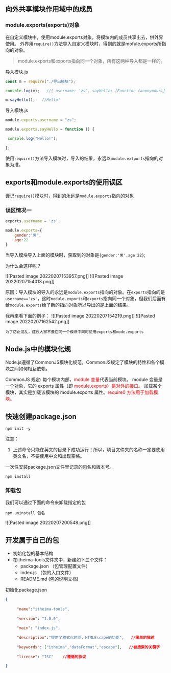  ## 向外共享模块作用域中的成员

### module.exports(exports)对象
在自定义模块中，使用module.exports对象，将模块内的成员共享出去，供外界使用。
外界用`require()`方法导入自定义模块时，得到的就是mofule.exports所指向的对象。

>module.exports和exports指向同一个对象，所有这两种导入都是一样的。

导入模块.js
```js
const m = require("./导出模块");

console.log(m);   //{ username: 'zs', sayHello: [Function (anonymous)] }

m.sayHello();   //Hello!
```

导入模块.js
```js
module.exports.username = "zs";

module.exports.sayHello = function () {

 console.log("Hello!");

};
```

使用`require()`方法导入模块时，导入的结果，永远以`module.exlports`指向的对象为准。

## exports和module.exports的使用误区

谨记`require()`模块时，得到的永远是`module.exports`指向的对象

### 误区情况一
```js
exports.username = 'zs';

module.exports={
	gender:'男',
	age:22
}
```
当导入模块导入上面的模块时，获取到的对象是`{gender:'男',age:22}`;

为什么会这样呢？

![[Pasted image 20220207153957.png]]
![[Pasted image 20220207154013.png]]

原因：导入模块的导入的永远是`module.exports`指向的对象。在`exports`指向的是`username=='zs'`，这时`module.exports`和`exports`指向同一个对象，但我们后面有给`module.exports`给了新的指向对象所以导出的是上面的结果。

我再来看下面的例子：
![[Pasted image 20220207154219.png]]
![[Pasted image 20220207162542.png]]
```ad-warning
为了防止混乱，建议大家不要在同一个模块中同时使用exports和mode.exports
```

## Node.js中的模块化规

Node.js遵循了CommonJS模块化规范，CommonJS规定了模块的特性和各个模块之间如何相互依赖。


CommonJS 规定:
每个模块内部，<font color='red'>module 变量</font>代表当前模块。
module 变量是一个对象，它的 exports 属性（即 <font color='red'>module.exports）是对外的接口。</font>
加载某个模块，其实是加载该模块的 module.exports 属性。<font color='red'>require0 方法用于加载模块。</font>



## 快速创建package.json

```
npm init -y
```

注意：
1. 上述命令只能在英文的目录下成功运行！所以，项目文件夹的名称一定要使用英文名，不要使用中文和出现空格。

一次性安装package.json文件里记录的包名和版本号。

```
npm install
```

### 卸载包
我们可以通过下面的命令来卸载指定的包
```
npm uninstall 包名
```

![[Pasted image 20220207200548.png]]


## 开发属于自己的包

- 初始化包的基本结构
- 在itheima-tools文件夹中，新建如下三个文件：
	- package.json  （包管理配置文件）
	- index.js           （包的入口文件）
	- README.md     (包的说明文档)

初始化package.json

```json
{
	
	 "name":"itheima-tools", 
	
	 "version": "1.0.0",
	
	 "main": "index.js",
	
	 "description":"提供了格式化时间，HTMLEscape的功能",   //简单的描述
	
	 "keywords": ["itheima","dateFormat","escape"],   //被搜索的关键字
	
	 "license": "ISC"    //遵循的协议

}
```